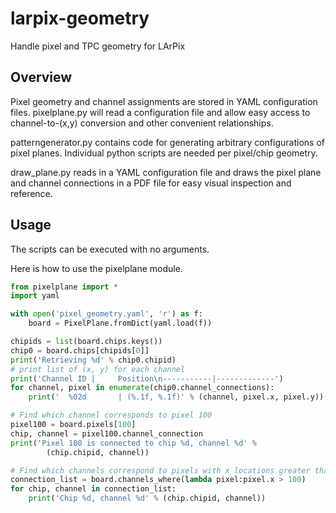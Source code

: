 larpix-geometry
===============

Handle pixel and TPC geometry for LArPix

Overview
---------

Pixel geometry and channel assignments are stored in YAML configuration
files. pixelplane.py will read a configuration file and allow easy
access to channel-to-(x,y) conversion and other convenient
relationships.

patterngenerator.py contains code for generating arbitrary
configurations of pixel planes. Individual python scripts are needed per
pixel/chip geometry.

draw_plane.py reads in a YAML configuration file and draws the pixel
plane and channel connections in a PDF file for easy visual inspection
and reference.

Usage
---------

The scripts can be executed with no arguments.

Here is how to use the pixelplane module.

```python
from pixelplane import *
import yaml

with open('pixel_geometry.yaml', 'r') as f:
    board = PixelPlane.fromDict(yaml.load(f))

chipids = list(board.chips.keys())
chip0 = board.chips[chipids[0]]
print('Retrieving %d' % chip0.chipid)
# print list of (x, y) for each channel
print('Channel ID |     Position\n-----------|-------------')
for channel, pixel in enumerate(chip0.channel_connections):
    print('  %02d       | (%.1f, %.1f)' % (channel, pixel.x, pixel.y))

# Find which channel corresponds to pixel 100
pixel100 = board.pixels[100]
chip, channel = pixel100.channel_connection
print('Pixel 100 is connected to chip %d, channel %d' %
        (chip.chipid, channel))

# Find which channels correspond to pixels with x locations greater than 100
connection_list = board.channels_where(lambda pixel:pixel.x > 100)
for chip, channel in connection_list:
    print('Chip %d, channel %d' % (chip.chipid, channel))
```
